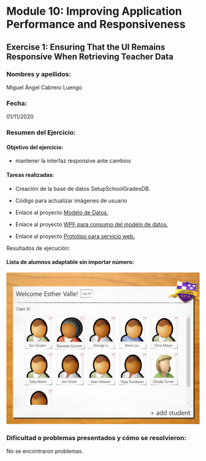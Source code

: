 ﻿# Module 10: Improving Application Performance and Responsiveness
## Exercise 1: Ensuring That the UI Remains Responsive When Retrieving Teacher Data
### Nombres y apellidos:
Miguel Ángel Cabrero Luengo
### Fecha:
01/11/2020
### Resumen del Ejercicio:

#### Objetivo del ejercicio:
- mantener la interfaz responsive ante cambios

#### Tareas realizadas:

- Creación de la base de datos SetupSchoolGradesDB.

- Código para actualizar imágenes de usuario
 
- Enlace al proyecto <a href="../Tarea_6_Lab_Mod_10_Ejercicio_1.DataModel">Modelo de Datos.</a>

- Enlace al proyecto <a href="../Tarea_6_Lab_Mod_10_Ejercicio_1.WPF">WPF para consumo del modelo de datos.</a>

- Enlace al proyecto <a href="../Tarea_6_Lab_Mod_10_Ejercicio_1.Web">Prototipo para servicio web.</a>


Resultados de ejecución:

#### Lista de alumnos adaptable sin importar número:
<img src="img/01.png">


### Dificultad o problemas presentados y cómo se resolvieron:
No se encontraron problemas.

